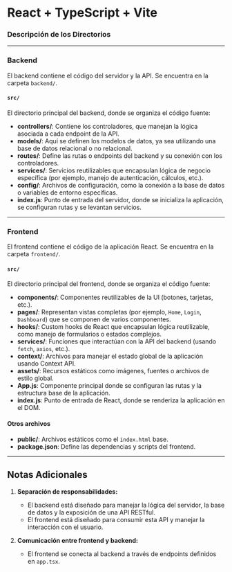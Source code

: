 # React + TypeScript + Vite


### Descripción de los Directorios

---

### **Backend**

El backend contiene el código del servidor y la API. Se encuentra en la carpeta `backend/`.

#### `src/`
El directorio principal del backend, donde se organiza el código fuente:
- **controllers/**: Contiene los controladores, que manejan la lógica asociada a cada endpoint de la API.
- **models/**: Aquí se definen los modelos de datos, ya sea utilizando una base de datos relacional o no relacional.
- **routes/**: Define las rutas o endpoints del backend y su conexión con los controladores.
- **services/**: Servicios reutilizables que encapsulan lógica de negocio específica (por ejemplo, manejo de autenticación, cálculos, etc.).
- **config/**: Archivos de configuración, como la conexión a la base de datos o variables de entorno específicas.
- **index.js**: Punto de entrada del servidor, donde se inicializa la aplicación, se configuran rutas y se levantan servicios.

---

### **Frontend**

El frontend contiene el código de la aplicación React. Se encuentra en la carpeta `frontend/`.

#### `src/`
El directorio principal del frontend, donde se organiza el código fuente:
- **components/**: Componentes reutilizables de la UI (botones, tarjetas, etc.).
- **pages/**: Representan vistas completas (por ejemplo, `Home`, `Login`, `Dashboard`) que se componen de varios componentes.
- **hooks/**: Custom hooks de React que encapsulan lógica reutilizable, como manejo de formularios o estados complejos.
- **services/**: Funciones que interactúan con la API del backend (usando `fetch`, `axios`, etc.).
- **context/**: Archivos para manejar el estado global de la aplicación usando Context API.
- **assets/**: Recursos estáticos como imágenes, fuentes o archivos de estilo global.
- **App.js**: Componente principal donde se configuran las rutas y la estructura base de la aplicación.
- **index.js**: Punto de entrada de React, donde se renderiza la aplicación en el DOM.

#### Otros archivos
- **public/**: Archivos estáticos como el `index.html` base.
- **package.json**: Define las dependencias y scripts del frontend.

---

## Notas Adicionales

1. **Separación de responsabilidades:**
    - El backend está diseñado para manejar la lógica del servidor, la base de datos y la exposición de una API RESTful.
    - El frontend está diseñado para consumir esta API y manejar la interacción con el usuario.

2. **Comunicación entre frontend y backend:**
    - El frontend se conecta al backend a través de endpoints definidos en `app.tsx`.

